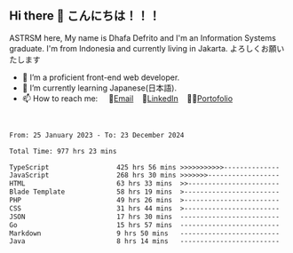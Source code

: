 ## Hi there 👋 こんにちは！！！
ASTRSM here, My name is Dhafa Defrito and I'm an Information Systems graduate. I'm from Indonesia and currently living in Jakarta. よろしくお願いたします

- 🔭 I’m a proficient front-end web developer.
- 🌱 I’m currently learning Japanese(日本語).
- 📫 How to reach me: &nbsp;&nbsp;&nbsp;&nbsp;📧[Email](ddefrito@gmail.com)&nbsp;&nbsp;&nbsp;&nbsp;💼[LinkedIn](https://www.linkedin.com/in/dhafa-defrita-rama-yudistira-9357a9229/)&nbsp;&nbsp;&nbsp;&nbsp;👨‍🎨[Portofolio](https://ddefrito.vercel.app/)
<br>
<!-- <p align="left">
<a href="https://github.com/ASTRSM">
  <img height="180em" src="https://github-readme-stats-eight-theta.vercel.app/api?username=ASTRSM&show_icons=true&theme=dracula&include_all_commits=true&count_private=true"/>
  <img height="180em" src="https://github-readme-stats-eight-theta.vercel.app/api/top-langs/?username=ASTRSM&layout=compact&langs_count=8&theme=dracula"/>
</a>
</p> -->

<!--START_SECTION:waka-->

```txt
From: 25 January 2023 - To: 23 December 2024

Total Time: 977 hrs 23 mins

TypeScript                 425 hrs 56 mins >>>>>>>>>>>--------------   43.58 %
JavaScript                 268 hrs 30 mins >>>>>>>------------------   27.47 %
HTML                       63 hrs 33 mins  >>-----------------------   06.50 %
Blade Template             58 hrs 19 mins  >------------------------   05.97 %
PHP                        49 hrs 26 mins  >------------------------   05.06 %
CSS                        31 hrs 44 mins  >------------------------   03.25 %
JSON                       17 hrs 30 mins  -------------------------   01.79 %
Go                         15 hrs 57 mins  -------------------------   01.63 %
Markdown                   9 hrs 50 mins   -------------------------   01.01 %
Java                       8 hrs 14 mins   -------------------------   00.84 %
```

<!--END_SECTION:waka-->
